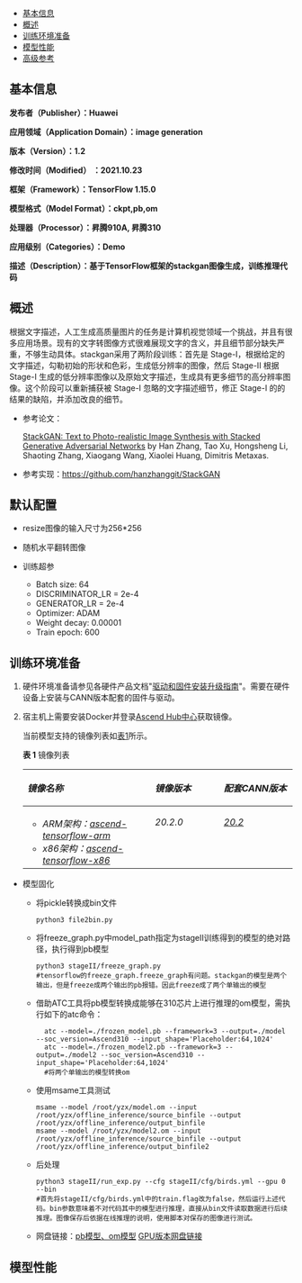 -   [基本信息](#基本信息.md)
-   [概述](#概述.md)
-   [训练环境准备](#训练环境准备.md)
-   [模型性能](#模型性能.md)
-   [高级参考](#高级参考.md)

<h2 id="基本信息.md">基本信息</h2>

**发布者（Publisher）：Huawei**

**应用领域（Application Domain）：image generation** 

**版本（Version）：1.2**

**修改时间（Modified） ：2021.10.23**

**框架（Framework）：TensorFlow 1.15.0**

**模型格式（Model Format）：ckpt,pb,om**


**处理器（Processor）：昇腾910A, 昇腾310**

**应用级别（Categories）：Demo**

**描述（Description）：基于TensorFlow框架的stackgan图像生成，训练推理代码** 

<h2 id="概述.md">概述</h2>

根据文字描述，人工生成高质量图片的任务是计算机视觉领域一个挑战，并且有很多应用场景。现有的文字转图像方式很难展现文字的含义，并且细节部分缺失严重，不够生动具体。stackgan采用了两阶段训练：首先是 Stage-I，根据给定的文字描述，勾勒初始的形状和色彩，生成低分辨率的图像，然后 Stage-II 根据 Stage-I 生成的低分辨率图像以及原始文字描述，生成具有更多细节的高分辨率图像。这个阶段可以重新捕获被 Stage-I 忽略的文字描述细节，修正 Stage-I 的的结果的缺陷，并添加改良的细节。

- 参考论文：

    [StackGAN: Text to Photo-realistic Image Synthesis with Stacked Generative Adversarial Networks](https://arxiv.org/pdf/1612.03242v1.pdf) by Han Zhang, Tao Xu, Hongsheng Li, Shaoting Zhang, Xiaogang Wang,   Xiaolei Huang, Dimitris Metaxas.


- 参考实现：https://github.com/hanzhanggit/StackGAN

## 默认配置<a name="section91661242121611"></a>

- resize图像的输入尺寸为256*256
- 随机水平翻转图像


- 训练超参

  - Batch size: 64
  - DISCRIMINATOR_LR = 2e-4
  - GENERATOR_LR = 2e-4
  - Optimizer: ADAM
  - Weight decay: 0.00001
  - Train epoch: 600


<h2 id="训练环境准备.md">训练环境准备</h2>

1.  硬件环境准备请参见各硬件产品文档"[驱动和固件安装升级指南]( https://support.huawei.com/enterprise/zh/category/ai-computing-platform-pid-1557196528909)"。需要在硬件设备上安装与CANN版本配套的固件与驱动。
2.  宿主机上需要安装Docker并登录[Ascend Hub中心](https://ascendhub.huawei.com/#/detail?name=ascend-tensorflow-arm)获取镜像。

    当前模型支持的镜像列表如[表1](#zh-cn_topic_0000001074498056_table1519011227314)所示。

    **表 1** 镜像列表

    <a name="zh-cn_topic_0000001074498056_table1519011227314"></a>
    <table><thead align="left"><tr id="zh-cn_topic_0000001074498056_row0190152218319"><th class="cellrowborder" valign="top" width="47.32%" id="mcps1.2.4.1.1"><p id="zh-cn_topic_0000001074498056_p1419132211315"><a name="zh-cn_topic_0000001074498056_p1419132211315"></a><a name="zh-cn_topic_0000001074498056_p1419132211315"></a><em id="i1522884921219"><a name="i1522884921219"></a><a name="i1522884921219"></a>镜像名称</em></p>
    </th>
    <th class="cellrowborder" valign="top" width="25.52%" id="mcps1.2.4.1.2"><p id="zh-cn_topic_0000001074498056_p75071327115313"><a name="zh-cn_topic_0000001074498056_p75071327115313"></a><a name="zh-cn_topic_0000001074498056_p75071327115313"></a><em id="i1522994919122"><a name="i1522994919122"></a><a name="i1522994919122"></a>镜像版本</em></p>
    </th>
    <th class="cellrowborder" valign="top" width="27.16%" id="mcps1.2.4.1.3"><p id="zh-cn_topic_0000001074498056_p1024411406234"><a name="zh-cn_topic_0000001074498056_p1024411406234"></a><a name="zh-cn_topic_0000001074498056_p1024411406234"></a><em id="i723012493123"><a name="i723012493123"></a><a name="i723012493123"></a>配套CANN版本</em></p>
    </th>
    </tr>
    </thead>
    <tbody><tr id="zh-cn_topic_0000001074498056_row71915221134"><td class="cellrowborder" valign="top" width="47.32%" headers="mcps1.2.4.1.1 "><a name="zh-cn_topic_0000001074498056_ul81691515131910"></a><a name="zh-cn_topic_0000001074498056_ul81691515131910"></a><ul id="zh-cn_topic_0000001074498056_ul81691515131910"><li><em id="i82326495129"><a name="i82326495129"></a><a name="i82326495129"></a>ARM架构：<a href="https://ascend.huawei.com/ascendhub/#/detail?name=ascend-tensorflow-arm" target="_blank" rel="noopener noreferrer">ascend-tensorflow-arm</a></em></li><li><em id="i18233184918125"><a name="i18233184918125"></a><a name="i18233184918125"></a>x86架构：<a href="https://ascend.huawei.com/ascendhub/#/detail?name=ascend-tensorflow-x86" target="_blank" rel="noopener noreferrer">ascend-tensorflow-x86</a></em></li></ul>
    </td>
    <td class="cellrowborder" valign="top" width="25.52%" headers="mcps1.2.4.1.2 "><p id="zh-cn_topic_0000001074498056_p1450714271532"><a name="zh-cn_topic_0000001074498056_p1450714271532"></a><a name="zh-cn_topic_0000001074498056_p1450714271532"></a><em id="i72359495125"><a name="i72359495125"></a><a name="i72359495125"></a>20.2.0</em></p>
    </td>
    <td class="cellrowborder" valign="top" width="27.16%" headers="mcps1.2.4.1.3 "><p id="zh-cn_topic_0000001074498056_p18244640152312"><a name="zh-cn_topic_0000001074498056_p18244640152312"></a><a name="zh-cn_topic_0000001074498056_p18244640152312"></a><em id="i162363492129"><a name="i162363492129"></a><a name="i162363492129"></a><a href="https://support.huawei.com/enterprise/zh/ascend-computing/cann-pid-251168373/software" target="_blank" rel="noopener noreferrer">20.2</a></em></p>
    </td>
    </tr>
    </tbody>
    </table>

- 模型固化
  * 将pickle转换成bin文件
    ```
    python3 file2bin.py
    ```

  * 将freeze_graph.py中model_path指定为stageII训练得到的模型的绝对路径，执行得到pb模型
       ```
      python3 stageII/freeze_graph.py
      #tensorflow的freeze_graph.freeze_graph有问题。stackgan的模型是两个输出，但是freeze成两个输出的pb报错。因此freeze成了两个单输出的模型
      ```
  * 借助ATC工具将pb模型转换成能够在310芯片上进行推理的om模型，需执行如下的atc命令：

      ``` shell
        atc --model=./frozen_model.pb --framework=3 --output=./model --soc_version=Ascend310 --input_shape='Placeholder:64,1024' 
        atc --model=./frozen_model2.pb --framework=3 --output=./model2 --soc_version=Ascend310 --input_shape='Placeholder:64,1024'
        #将两个单输出的模型转换om
      ```
  * 使用msame工具测试
      ```
      msame --model /root/yzx/model.om --input /root/yzx/offline_inference/source_binfile --output /root/yzx/offline_inference/output_binfile
      msame --model /root/yzx/model2.om --input /root/yzx/offline_inference/source_binfile --output /root/yzx/offline_inference/output_binfile2
      ```
  * 后处理
      ```
      python3 stageII/run_exp.py --cfg stageII/cfg/birds.yml --gpu 0 --bin
      #首先将stageII/cfg/birds.yml中的train.flag改为false，然后运行上述代码。bin参数意味着不对代码其中的模型进行推理，直接从bin文件读取数据进行后续推理。图像保存后依据在线推理的说明，使用脚本对保存的图像进行测试。

      ```
      
  * 网盘链接：[pb模型、om模型](https://disk.pku.edu.cn:443/link/AF1FD3B3DFEC436F320FB723013F41B6)
[GPU版本网盘链接](https://disk.pku.edu.cn:443/link/B5A5FE6DB805E1E7ABFABEBF6682D050
)
<h2 id="模型性能.md">模型性能</h2>

